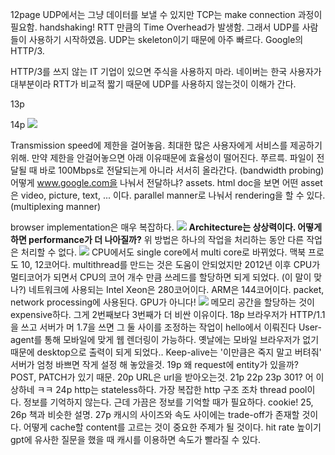 12page
UDP에서는 그냥 데이터를 보낼 수 있지만 TCP는 make connection 과정이 필요함.
handshaking!
RTT 만큼의 Time Overhead가 발생함.
그래서 UDP를 사람들이 사용하기 시작하였음.
UDP는 skeleton이기 때문에 아주 빠르다. Google의 HTTP/3.

HTTP/3를 쓰지 않는 IT 기업이 있으면 주식을 사용하지 마라.
네이버는 한국 사용자가 대부분이라 RTT가 비교적 짧기 때문에 UDP를 사용하지 않는것이 이해가 간다.

13p

14p
![](https://i.imgur.com/cZAOMY9.png)

Transmission speed에 제한을 걸어놓음.
최대한 많은 사용자에게 서비스를 제공하기 위해.
만약 제한을 안걸어놓으면 아래 이유때문에 효율성이 떨어진다. 쭈르륵.
파일이 전달될 때 바로 100Mbps로 전달되는게 아니라 서서히 올라간다. (bandwidth probing)
어떻게 www.google.com을 나눠서 전달하냐? assets.
html doc을 보면 어떤 asset은 video, picture, text, ... 이다.
parallel manner로 나눠서 rendering을 할 수 있다. (multiplexing manner)

browser implementation은 매우 복잡하다.
![](https://i.imgur.com/274THcg.png)
**Architecture는 상상력이다. 어떻게 하면 performance가 더 나아질까?**
위 방법은 하나의 작업을 처리하는 동안 다른 작업은 처리할 수 없다.
![](https://i.imgur.com/Efqhuo4.png)
CPU에서도 single core에서 multi core로 바뀌었다. 맥북 프로도 10, 12코어다.
multithread를 만드는 것은 도움이 안되었지만 2012년 이후 CPU가 멀티코어가 되면서 CPU의 코어 개수 만큼 쓰레드를 할당하면 되게 되었다. (이 말이 맞나?)
네트워크에 사용되는 Intel Xeon은 280코어이다. ARM은 144코어이다. packet, network processing에 사용된다. GPU가 아니다!
![](https://i.imgur.com/hMX98mU.png)
메모리 공간을 할당하는 것이 expensive하다. 그게 2번째보다 3번째가 더 비싼 이유이다.
18p
브라우저가 HTTP/1.1을 쓰고 서버가 머 1.7을 쓰면 그 둘 사이를 조정하는 작업이 hello에서 이뤄진다
User-agent를 통해 모바일에 맞게 웹 렌더링이 가능하다. 옛날에는 모바일 브라우저가 없기 때문에 desktop으로 출력이 되게 되었다..
Keep-alive는 '이만큼은 죽지 말고 버텨줘'
서버가 엄청 바쁘면 작게 설정 해 놓았을것.
19p
왜 request에 entity가 있을까? POST, PATCH가 있기 때문.
20p
URL은 url을 받아오는것.
21p
22p
23p
301? 어 이상하네 ㅋㅋ
24p
http는 stateless하다. 가장 복잡한 http 구조 조차 thread pool이다. 정보를 기억하지 않는다.
근데 가끔은 정보를 기억할 때가 필요하다.
cookie!
25, 26p 책과 비슷한 설명.
27p
캐시의 사이즈와 속도 사이에는 trade-off가 존재할 것이다.
어떻게 cache할 content를 고르는 것이 중요한 주제가 될 것이다. hit rate 높이기
gpt에 유사한 질문을 했을 때 캐시를 이용하면 속도가 빨라질 수 있다.


